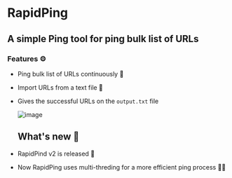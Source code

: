 # RapidPing
## A simple Ping tool for ping bulk list of URLs

### Features ⚙️

- Ping bulk list of URLs continuously 🔁
- Import URLs from a text file 📄
- Gives the successful URLs on the ```output.txt``` file

  ![image](https://github.com/z1nc0r3/RapidPIng/assets/64279853/222b37ca-d40a-4914-a569-76de9ac2f947)

  ## What's new 🎉
- RapidPind v2 is released 🚀
- Now RapidPing uses multi-threding for a more efficient ping process 🏃‍♂️
